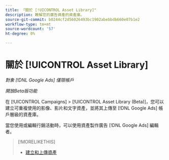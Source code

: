 ```yaml
---
title: 「關於 [!UICONTROL Asset Library]"
description: 瞭解您的廣告資產的資產庫。
source-git-commit: b0244cf2d56026493bc1902abebbdb660e07b1e2
workflow-type: tm+mt
source-wordcount: '57'
ht-degree: 0%

---
```


# 關於 [!UICONTROL Asset Library]

<!-- Combine with "Create" page into one page? -->

*對象 [!DNL Google Ads] 僅限帳戶*

*開放Beta版功能*

在 [!UICONTROL Campaigns] > [!UICONTROL Asset Library (Beta)]，您可以建立可重複使用的影像、影片和文字資產，並將其上傳至 [!DNL Google Ads] 帳戶層級的資產庫。

當您使用或編輯行銷活動時，可以使用資產製作廣告 [!DNL Google Ads] 編輯者。

>[!MORELIKETHIS]
>
>* [建立和上傳資產](/help/search-social-commerce/campaign-management/asset-library/asset-create.md)

